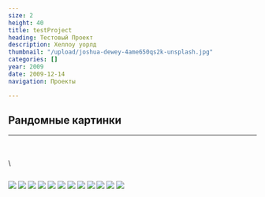 ```yaml
---
size: 2
height: 40
title: testProject
heading: Тестовый Проект
description: Хеллоу уорлд
thumbnail: "/upload/joshua-dewey-4ame650qs2k-unsplash.jpg"
categories: []
year: 2009
date: 2009-12-14
navigation: Проекты

---
```

## Рандомные картинки
---
\
\
\
<div style="display: grid; grid-template-columns: repeat(auto-
fit, minmax(20rem, 1fr));">
<!-- ссылки на картинки формата HTML вставить под этой надписью
\-->

<a href="https://i.imgur.com/AG2Bexp.jpg" target="_blank"><img
src="https://source.unsplash.com/1600x900/?nature,water" /></a>
<a href="https://i.imgur.com/AG2Bexp.jpg" target="_blank"><img
src="https://source.unsplash.com/1600x900/?nature,water" /></a>
<a href="https://i.imgur.com/AG2Bexp.jpg" target="_blank"><img
src="https://source.unsplash.com/1600x900/?nature,water" /></a>
<a href="https://i.imgur.com/AG2Bexp.jpg" target="_blank"><img
src="https://source.unsplash.com/1600x900/?nature,water" /></a>
<a href="https://i.imgur.com/AG2Bexp.jpg" target="_blank"><img
src="https://source.unsplash.com/1600x900/?nature,water" /></a>
<a href="https://i.imgur.com/AG2Bexp.jpg" target="_blank"><img
src="https://source.unsplash.com/1600x900/?nature,water" /></a>
<a href="https://i.imgur.com/AG2Bexp.jpg" target="_blank"><img
src="https://source.unsplash.com/1600x900/?nature,water" /></a>
<a href="https://i.imgur.com/AG2Bexp.jpg" target="_blank"><img
src="https://source.unsplash.com/1600x900/?nature,water" /></a>
<a href="https://i.imgur.com/AG2Bexp.jpg" target="_blank"><img
src="https://source.unsplash.com/1600x900/?nature,water" /></a>
<a href="https://i.imgur.com/AG2Bexp.jpg" target="_blank"><img
src="https://source.unsplash.com/1600x900/?nature,water" /></a>
<a href="https://i.imgur.com/AG2Bexp.jpg" target="_blank"><img
src="https://source.unsplash.com/1600x900/?nature,water" /></a>
<a href="https://i.imgur.com/AG2Bexp.jpg" target="_blank"><img
src="https://source.unsplash.com/1600x900/?nature,water" /></a>

</div>